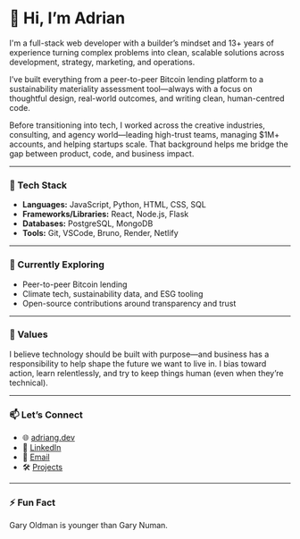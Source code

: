 # 👋 Hi, I’m Adrian

I'm a full-stack web developer with a builder’s mindset and 13+ years of experience turning complex problems into clean, scalable solutions across development, strategy, marketing, and operations.

I’ve built everything from a peer-to-peer Bitcoin lending platform to a sustainability materiality assessment tool—always with a focus on thoughtful design, real-world outcomes, and writing clean, human-centred code.

Before transitioning into tech, I worked across the creative industries, consulting, and agency world—leading high-trust teams, managing $1M+ accounts, and helping startups scale. That background helps me bridge the gap between product, code, and business impact.

---

### 🔧 Tech Stack

- **Languages:** JavaScript, Python, HTML, CSS, SQL  
- **Frameworks/Libraries:** React, Node.js, Flask  
- **Databases:** PostgreSQL, MongoDB  
- **Tools:** Git, VSCode, Bruno, Render, Netlify

---

### 🌱 Currently Exploring

- Peer-to-peer Bitcoin lending
- Climate tech, sustainability data, and ESG tooling  
- Open-source contributions around transparency and trust

---

### 🧭 Values

I believe technology should be built with purpose—and business has a responsibility to help shape the future we want to live in. I bias toward action, learn relentlessly, and try to keep things human (even when they’re technical).

---

### 📫 Let’s Connect

- 🌐 [adriang.dev](https://adriang.dev)  
- 💼 [LinkedIn](https://www.linkedin.com/in/adriangidaro)  
- 💌 [Email](mailto:adriangidaro@gmail.com)  
- 🛠️ [Projects](https://github.com/adriangcodes)

---

### ⚡ Fun Fact

Gary Oldman is younger than Gary Numan.
